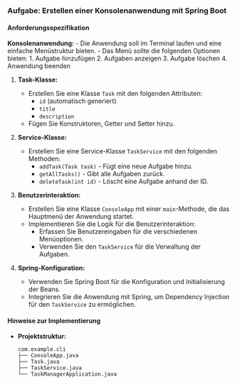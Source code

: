 ### Aufgabe: Erstellen einer Konsolenanwendung mit Spring Boot


#### Anforderungsspezifikation

  
 **Konsolenanwendung:**
    - Die Anwendung soll im Terminal laufen und eine einfache Menüstruktur bieten.
    - Das Menü sollte die folgenden Optionen bieten:
      1. Aufgabe hinzufügen
      2. Aufgaben anzeigen
      3. Aufgabe löschen
      4. Anwendung beenden

1. **Task-Klasse:**
    - Erstellen Sie eine Klasse `Task` mit den folgenden Attributen:
        - `id` (automatisch generiert)
        - `title`
        - `description`
    - Fügen Sie Konstruktoren, Getter und Setter hinzu.

2. **Service-Klasse:**
    - Erstellen Sie eine Service-Klasse `TaskService` mit den folgenden Methoden:
        - `addTask(Task task)` - Fügt eine neue Aufgabe hinzu.
        - `getAllTasks()` - Gibt alle Aufgaben zurück.
        - `deleteTask(int id)` - Löscht eine Aufgabe anhand der ID.

5. **Benutzerinteraktion:**
    - Erstellen Sie eine Klasse `ConsoleApp` mit einer `main`-Methode, die das Hauptmenü der Anwendung startet.
    - Implementieren Sie die Logik für die Benutzerinteraktion:
        - Erfassen Sie Benutzereingaben für die verschiedenen Menüoptionen.
        - Verwenden Sie den `TaskService` für die Verwaltung der Aufgaben.

6. **Spring-Konfiguration:**
    - Verwenden Sie Spring Boot für die Konfiguration und Initialisierung der Beans.
    - Integrieren Sie die Anwendung mit Spring, um Dependency Injection für den `TaskService` zu ermöglichen.

#### Hinweise zur Implementierung

- **Projektstruktur:**
    ```
    com.example.cli
    ├── ConsoleApp.java
    ├── Task.java
    ├── TaskService.java
    └── TaskManagerApplication.java
    ```


